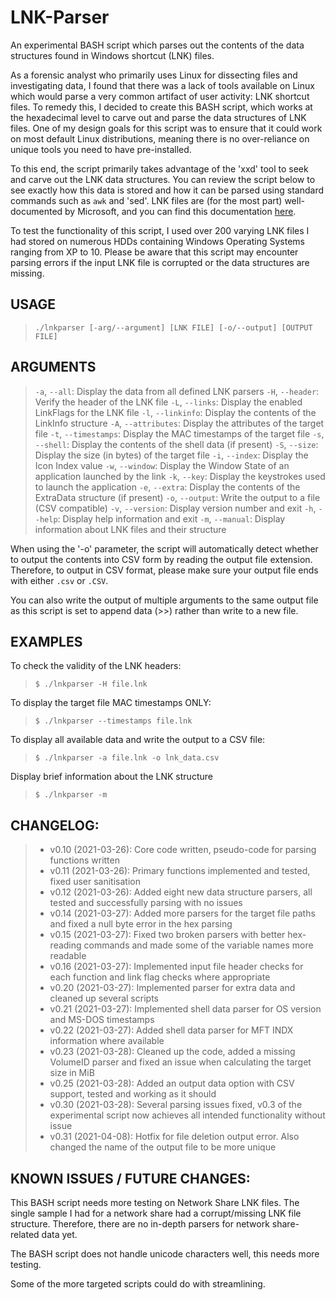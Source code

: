 # LNK-Parser
An experimental BASH script which parses out the contents of the data structures found in Windows shortcut (LNK) files.

As a forensic analyst who primarily uses Linux for dissecting files and investigating data, I found that there was a lack of tools available on Linux which would parse a very common artifact of user activity: LNK shortcut files. To remedy this, I decided to create this BASH script, which works at the hexadecimal level to carve out and parse the data structures of LNK files. One of my design goals for this script was to ensure that it could work on most default Linux distributions, meaning there is no over-reliance on unique tools you need to have pre-installed. 

To this end, the script primarily takes advantage of the 'xxd' tool to seek and carve out the LNK data structures. You can review the script below to see exactly how this data is stored and how it can be parsed using standard commands such as `awk` and 'sed'. LNK files are (for the most part) well-documented by Microsoft, and you can find this documentation [here](https://docs.microsoft.com/en-us/openspecs/windows_protocols/ms-shllink).

To test the functionality of this script, I used over 200 varying LNK files I had stored on numerous HDDs containing Windows Operating Systems ranging from XP to 10. Please be aware that this script may encounter parsing errors if the input LNK file is corrupted or the data structures are missing.

## USAGE
> `./lnkparser [-arg/--argument] [LNK FILE] [-o/--output] [OUTPUT FILE]`

## ARGUMENTS

> `-a`, `--all`:        Display the data from all defined LNK parsers
> `-H`, `--header`:     Verify the header of the LNK file
> `-L`, `--links`:      Display the enabled LinkFlags for the LNK file
> `-l`, `--linkinfo`:   Display the contents of the LinkInfo structure
> `-A`, `--attributes`: Display the attributes of the target file
> `-t`, `--timestamps`: Display the MAC timestamps of the target file
> `-s`, `--shell`:      Display the contents of the shell data (if present)
> `-S`, `--size`:       Display the size (in bytes) of the target file
> `-i`, `--index`:      Display the Icon Index value
> `-w`, `--window`:     Display the Window State of an application launched by the link
> `-k`, `--key`:        Display the keystrokes used to launch the application
> `-e`, `--extra`:      Display the contents of the ExtraData structure (if present)
> `-o`, `--output`:     Write the output to a file (CSV compatible)
> `-v`, `--version`:    Display version number and exit
> `-h`, `--help`:       Display help information and exit
> `-m`, `--manual`:     Display information about LNK files and their structure
        
When using the '-o' parameter, the script will automatically detect whether to output the contents into CSV form by reading the output file extension. Therefore, to output in CSV format, please make sure your output file ends with either `.csv` or `.CSV`.

You can also write the output of multiple arguments to the same output file as this script is set to append data (>>) rather than write to a new file.

## EXAMPLES

To check the validity of the LNK headers:
> `$ ./lnkparser -H file.lnk`

To display the target file MAC timestamps ONLY:
> `$ ./lnkparser --timestamps file.lnk`

To display all available data and write the output to a CSV file:
> `$ ./lnkparser -a file.lnk -o lnk_data.csv`

Display brief information about the LNK structure
> `$ ./lnkparser -m`

## CHANGELOG:
> * v0.10 (2021-03-26):  Core code written, pseudo-code for parsing functions written
> * v0.11 (2021-03-26):  Primary functions implemented and tested, fixed user sanitisation
> * v0.12 (2021-03-26):  Added eight new data structure parsers, all tested and successfully parsing with no issues
> * v0.14 (2021-03-27):  Added more parsers for the target file paths and fixed a null byte error in the hex parsing
> * v0.15 (2021-03-27):  Fixed two broken parsers with better hex-reading commands and made some of the variable names more readable
> * v0.16 (2021-03-27):  Implemented input file header checks for each function and link flag checks where appropriate
> * v0.20 (2021-03-27):  Implemented parser for extra data and cleaned up several scripts
> * v0.21 (2021-03-27):  Implemented shell data parser for OS version and MS-DOS timestamps
> * v0.22 (2021-03-27):  Added shell data parser for MFT INDX information where available
> * v0.23 (2021-03-28):  Cleaned up the code, added a missing VolumeID parser and fixed an issue when calculating the target size in MiB
> * v0.25 (2021-03-28):  Added an output data option with CSV support, tested and working as it should
> * v0.30 (2021-03-28):  Several parsing issues fixed, v0.3 of the experimental script now achieves all intended functionality without issue
> * v0.31 (2021-04-08):  Hotfix for file deletion output error. Also changed the name of the output file to be more unique

## KNOWN ISSUES / FUTURE CHANGES:

This BASH script needs more testing on Network Share LNK files. The single sample I had for a network share had a corrupt/missing LNK file structure. Therefore, there are no in-depth parsers for network share-related data yet.

The BASH script does not handle unicode characters well, this needs more testing.

Some of the more targeted scripts could do with streamlining.
